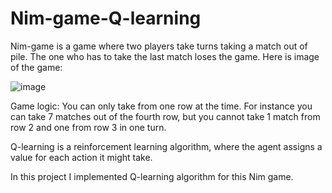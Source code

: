 # Nim-game-Q-learning

Nim-game is a game where two players take turns taking a match out of pile. The one who has to take the last match loses the game.
Here is image of the game:

![image](https://github.com/user-attachments/assets/964450b6-9b35-43bb-bfa9-6d01beb6ea11)


Game logic: You can only take from one row at the time. For instance you can take 7 matches out of the fourth row, but you cannot take 1 match from row 2 and one from row 3 in one turn.

Q-learning is a reinforcement learning algorithm, where the agent assigns a value for each action it might take.

In this project I implemented Q-learning algorithm for this Nim game.
